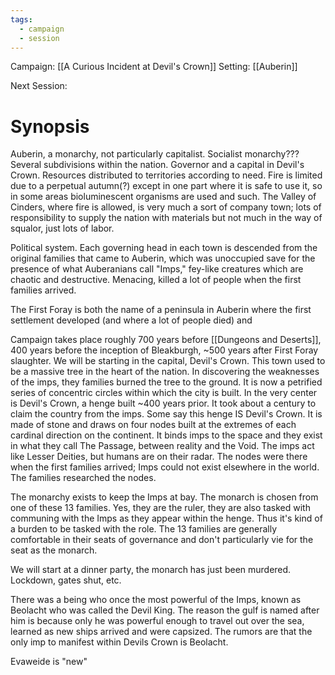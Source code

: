 ```yaml
---
tags:
  - campaign
  - session
---
```


Campaign: [[A Curious Incident at Devil's Crown]]
Setting: [[Auberin]]

Next Session: 

# Synopsis

Auberin, a monarchy, not particularly capitalist. Socialist monarchy??? Several subdivisions within the nation. Governor and a capital in Devil's Crown. Resources distributed to territories according to need. Fire is limited due to a perpetual autumn(?) except in one part where it is safe to use it, so in some areas bioluminescent organisms are used and such. The Valley of Cinders, where fire is allowed, is very much a sort of company town; lots of responsibility to supply the nation with materials but not much in the way of squalor, just lots of labor.

Political system. Each governing head in each town is descended from the original families that came to Auberin, which was unoccupied save for the presence of what Auberanians call "Imps," fey-like creatures which are chaotic and destructive. Menacing, killed a lot of people when the first families arrived.

The First Foray is both the name of a peninsula in Auberin where the first settlement developed (and where a lot of people died) and

Campaign takes place roughly 700 years before [[Dungeons and Deserts]], 400 years before the inception of Bleakburgh, ~500 years after First Foray slaughter.  We will be starting in the capital, Devil's Crown. This town used to be a massive tree in the heart of the nation. In discovering the weaknesses of the imps, they families burned the tree to the ground. It is now a petrified series of concentric circles within which the city is built. In the very center is Devil's Crown, a henge built ~400 years prior. It took about a century to claim the country from the imps. Some say this henge IS Devil's Crown. It is made of stone and draws on four nodes built at the extremes of each cardinal direction on the continent. It binds imps to the space and they exist in what they call The Passage, between reality and the Void. The imps act like Lesser Deities, but humans are on their radar. The nodes were there when the first families arrived; Imps could not exist elsewhere in the world. The families researched the nodes.

The monarchy exists to keep the Imps at bay. The monarch is chosen from one of these 13 families. Yes, they are the ruler, they are also tasked with communing with the Imps as they appear within the henge. Thus it's kind of a burden to be tasked with the role. The 13 families are generally comfortable in their seats of governance and don't particularly vie for the seat as the monarch.

We will start at a dinner party, the monarch has just been murdered. Lockdown, gates shut, etc.

There was a being who once the most powerful of the Imps, known as Beolacht who was called the Devil King. The reason the gulf is named after him is because only he was powerful enough to travel out over the sea, learned as new ships arrived and were capsized. The rumors are that the only imp to manifest within Devils Crown is Beolacht.

Evaweide is "new"